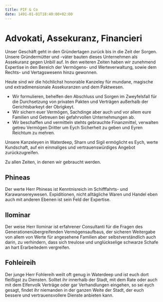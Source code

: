 ```yaml
---
title: PIF & Co
date: 1491-01-01T18:40:00+02:00
---
```


# Advokati, Assekuranz, Financieri

Unser Geschäft geht in den Gründertagen zurück bis in die Zeit der Sorgen. Unsere Gründermütter und -väter bauten dieses Unternehmen als Assekuranz gegen Unbill auf. In den weiteren Zeiten haben wir zunehmend Expertise in den Bereich der Vermögens- und Werteverwaltung, sowie dem Rechts- und Vertagswesenn hinzu gewonnen.

Heute sind wir die höchlichst honorable Kanzeley für mundane, magische und extradimensionale Assekuranzen und dem Paktwesen. 

* Wir formulieren, behelfen den Abschluss und Sorgen im Zweyfelsfall für die Durchsetzung von privaten Pakten und Verträgen außerhalb der Gerichtsbarkeyt der Obrigkeyt.
* Wir sichern euer Vermögen, Sachdinge aber auch und vor allem eure Familien und Getreuen bei gefahrvollen Unternehmungen ab.
* Wir beschaffen und vermitteln stehts gebrauchte Finanzmittel, verwalten getreu Vermögen Dritter um Eych Sicherheit zu geben und Eyren Reichtum zu mehren.

Unsere Kanzeleyen in Waterdeep, Sharn und Sigil ermöglicht es Eych, werte Kundschaft, auf ein einmaliges und vertrauenswürdiges Angebot zurückzugreifen.

Zu allen Zeiten, in denen wir gebraucht werden.

## Phineas

Der werte Herr Phineas ist Kenntnisreich im Schifffahrts- und Karawansereywesen. Expiditionen, nicht alltägliche Waren und Handel eben auch mit anderen Ebenen ist sein Feld der Expertise.

## Ilominar

Der weise Herr Ilominar ist erfahrener Consultanti für die Fragen des Generationenübergreifenden Vermögensaufbaus, der sicheren Weitergabe von allem von Werte für angesehene Familien aber selbstverständlich auch darin, zu verhindern, dass sich treulose und unglückselige schwarze Schafe an hart Erarbeitedem vergreifen.

## Fohleireih

Der junge Herr Fohlereih weilt oft genug in Waterdeep und ist euch dort fleißigst zu Diensten. Solltet ihr innerhalb der Stadt, mit dem Rate oder auch mit dem Elfenvolk Verträge oder gar Verhandlungen eingehen, so sei eych gesagt, findet ihr niemanden in der ganzen Weite der Stadt, der euch bessere und vertrauensvollere Dienste anbieten kann.
